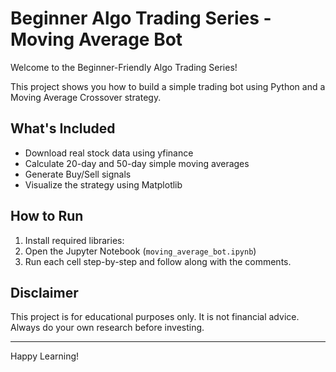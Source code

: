 # Beginner Algo Trading Series - Moving Average Bot

Welcome to the Beginner-Friendly Algo Trading Series!

This project shows you how to build a simple trading bot using Python and a Moving Average Crossover strategy.

## What's Included
- Download real stock data using yfinance
- Calculate 20-day and 50-day simple moving averages
- Generate Buy/Sell signals
- Visualize the strategy using Matplotlib

## How to Run
1. Install required libraries:
2. Open the Jupyter Notebook (`moving_average_bot.ipynb`)
3. Run each cell step-by-step and follow along with the comments.

## Disclaimer
This project is for educational purposes only. It is not financial advice. Always do your own research before investing.

---
Happy Learning!
